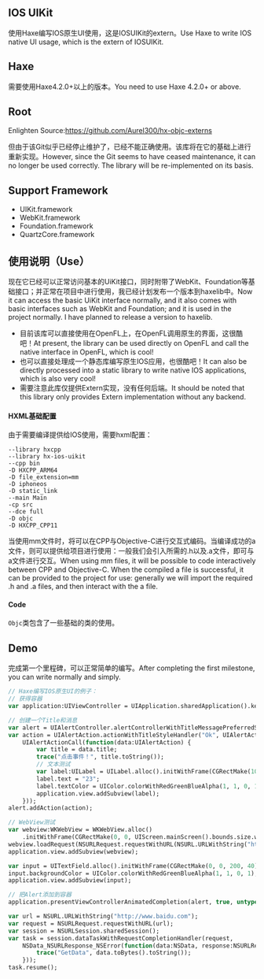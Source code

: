 ## IOS UIKit

使用Haxe编写IOS原生UI使用，这是IOSUIKit的extern。Use Haxe to write IOS native UI usage, which is the extern of IOSUIKit.

## Haxe

需要使用Haxe4.2.0+以上的版本。You need to use Haxe 4.2.0+ or above.


## Root

Enlighten Source:https://github.com/Aurel300/hx-objc-externs

但由于该Git似乎已经停止维护了，已经不能正确使用。该库将在它的基础上进行重新实现。However, since the Git seems to have ceased maintenance, it can no longer be used correctly. The library will be re-implemented on its basis.

## Support Framework
- UIKit.framework
- WebKit.framework
- Foundation.framework
- QuartzCore.framework

## 使用说明（Use）

现在它已经可以正常访问基本的UiKit接口，同时附带了WebKit、Foundation等基础接口；并正常在项目中进行使用，我已经计划发布一个版本到haxelib中。Now it can access the basic UiKit interface normally, and it also comes with basic interfaces such as WebKit and Foundation; and it is used in the project normally. I have planned to release a version to haxelib.

- 目前该库可以直接使用在OpenFL上，在OpenFL调用原生的界面，这很酷吧！At present, the library can be used directly on OpenFL and call the native interface in OpenFL, which is cool!
- 也可以直接处理成一个静态库编写原生IOS应用，也很酷吧！It can also be directly processed into a static library to write native IOS applications, which is also very cool!
- 需要注意此库仅提供Extern实现，没有任何后端。It should be noted that this library only provides Extern implementation without any backend.

#### HXML基础配置

由于需要编译提供给IOS使用，需要hxml配置：

```hxml
--library hxcpp
--library hx-ios-uikit
--cpp bin
-D HXCPP_ARM64
-D file_extension=mm
-D iphoneos
-D static_link
--main Main
-cp src
--dce full
-D objc 
-D HXCPP_CPP11
```

当使用mm文件时，将可以在CPP与Objective-C进行交互式编码。当编译成功的a文件，则可以提供给项目进行使用：一般我们会引入所需的.h以及.a文件，即可与a文件进行交互。When using mm files, it will be possible to code interactively between CPP and Objective-C. When the compiled a file is successful, it can be provided to the project for use: generally we will import the required .h and .a files, and then interact with the a file.

#### Code

`Objc`类包含了一些基础的类的使用。

## Demo

完成第一个里程碑，可以正常简单的编写。After completing the first milestone, you can write normally and simply.

```haxe
// Haxe编写IOS原生UI的例子：
// 获得容器
var application:UIViewController = UIApplication.sharedApplication().keyWindow.rootViewController;

// 创建一个Title和消息
var alert = UIAlertController.alertControllerWithTitleMessagePreferredStyle("Title", "Message", UIAlertControllerStyle.UIAlertControllerStyleAlert);
var action = UIAlertAction.actionWithTitleStyleHandler("Ok", UIAlertActionStyle.UIAlertActionStyleDefault,
    UIAlertActionCall(function(data:UIAlertAction) {
        var title = data.title;
        trace("点击事件！", title.toString());
        // 文本测试
        var label:UILabel = UILabel.alloc().initWithFrame(CGRectMake(100, 100, 200, 40));
        label.text = "23";
        label.textColor = UIColor.colorWithRedGreenBlueAlpha(1, 1, 0, 1);
        application.view.addSubview(label);
    }));
alert.addAction(action);

// WebView测试
var webview:WKWebView = WKWebView.alloc()
    .initWithFrame(CGRectMake(0, 0, UIScreen.mainScreen().bounds.size.width, UIScreen.mainScreen().bounds.size.height));
webview.loadRequest(NSURLRequest.requestWithURL(NSURL.URLWithString("http://www.baidu.com")));
application.view.addSubview(webview);

var input = UITextField.alloc().initWithFrame(CGRectMake(0, 0, 200, 40));
input.backgroundColor = UIColor.colorWithRedGreenBlueAlpha(1, 1, 0, 1);
application.view.addSubview(input);

// 把Alert添加到容器
application.presentViewControllerAnimatedCompletion(alert, true, untyped nil);

var url = NSURL.URLWithString("http://www.baidu.com");
var request = NSURLRequest.requestWithURL(url);
var session = NSURLSession.sharedSession();
var task = session.dataTaskWithRequestCompletionHandler(request,
    NSData_NSURLResponse_NSError(function(data:NSData, response:NSURLResponse, err:NSError) {
        trace("GetData", data.toBytes().toString());
    }));
task.resume();
```